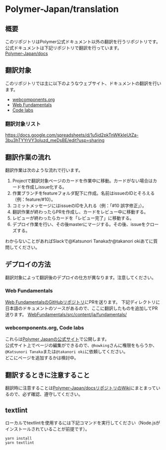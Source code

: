 # Polymer-Japan/translation

## 概要
このリポジトリはPolymer公式ドキュメント以外の翻訳を行うリポジトリです。  
公式ドキュメントは下記リポジトリで翻訳を行っています。  
[Polymer-Japan/docs](https://github.com/Polymer-Japan/docs)

## 翻訳対象
このリポジトリでは主に以下のようなウェブサイト、ドキュメントの翻訳を行います。

* [webcomponents.org](https://www.webcomponents.org/)
* [Web Fundamentals](https://developers.google.com/web/fundamentals/)
* [Code labs](https://codelabs.developers.google.com/)

### 翻訳対象リスト
https://docs.google.com/spreadsheets/d/1u5jd2pkTnWKkIeUtZa-3bu3hTYYrVY3oluzd_meDsBE/edit?usp=sharing

## 翻訳作業の流れ
翻訳作業は次のような流れで行います。

1. Projectで翻訳対象ページのカードを作業中に移動。カードがない場合はカードを作成しissue化する。
2. 作業ブランチをfeatureフォルダ配下に作成。名前はissueのIDとそろえる（例：feature/#10）。
3. コミットメッセージにはissueのIDを入れる（例：「#10 誤字修正」）。
4. 翻訳作業が終わったらPRを作成し、カードをレビュー中に移動する。
5. レビューが終わったらカードを「レビュー完了」に移動する。
6. デプロイ作業を行い、その後masterにマージする。その後、issueをクローズする。

わからないことがあればSlackで@Katsunori Tanakaか@takanori okiあてに質問してください。

## デプロイの方法
翻訳対象によって翻訳後のデプロイの仕方が異なります。注意してください。

### Web Fundamentals
[Web FundamentalsのGitHubリポジトリ](https://github.com/google/WebFundamentals)にPRを送ります。
下記ディレクトリに日本語のドキュメントのソースがあるので、ここに翻訳したものを追加してPR送ります。
[WebFundamentals/src/content/ja/fundamentals/](https://github.com/google/WebFundamentals/tree/master/src/content/ja/fundamentals)

### webcomponents.org, Code labs
これらは[Polymer Japanの公式サイト](https://polymer-jp.org/)で公開します。  
公式サイト上でページの編集ができるので、`@howking`さんに権限をもらうか、`@Katsunori Tanaka`または`@takanori oki`に依頼してください。  
どこにページを追加するかは検討中。

## 翻訳するときに注意すること
翻訳時に注意することは[Polymer-Japan/docsリポジトリのWiki](https://github.com/Polymer-Japan/docs/wiki/%E7%BF%BB%E8%A8%B3%E3%81%AE%E6%B3%A8%E6%84%8F%E4%BA%8B%E9%A0%85)にまとまっているので、必ず確認、遵守してください。

## textlint
ローカルでtextlintを使用するには下記コマンドを実行してください（Node.jsがインストールされていることが前提です）。

```
yarn install
yarn textlint
```
